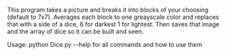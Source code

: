 This program takes a picture and breaks it into blocks of your choosing (default to 7x7). Averages each block to one greayscale color and replaces that with a side of a dice, 6 for darkest 1 for lightest. Then saves that image and the array of dice so it can be built and seen.

Usage: python Dice.py --help for all commands and how to use them
